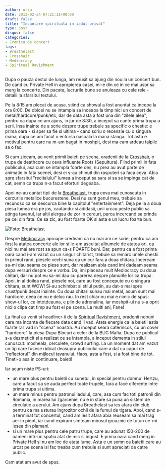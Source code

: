 ```yaml
---
author: ursu
date: 2013-02-24 07:21:11+00:00
draft: false
title: "Incantare spirituala in iadul privat"
type: post
disqus: false
categories:
- Cronica de concert
tags:
- Breathelast
- Crosshair
- Mediocracy
- Spiritual Ravishment
---
```

Dupa o pauza destul de lunga, am reusit sa ajung din nou la un concert bun. De cand cu Private Hell in apropierea casei, mi-e din ce in ce mai usor sa merg la concerte. Din pacate, lucrurile bune se anuleaza cu cele rele - detalii la sfarsitul textului.

Pe la 8:15 am plecat de acasa, stiind ca showul a fost anuntat ca incepe la ora 8:00. De obicei nu se intampla sa inceapa la timp nici un concert de metal/hardcore/punk/etc, dar de data asta a fost una din "zilele alea", pentru ca dupa ce am ajuns, in jur de 8:30, a inceput sa cante prima trupa a serii. Insa inainte de a scrie despre trupe trebuie sa specific o chestie: e prima oara - si sper sa fie si ultima - cand scriu o recenzie cu o singura mana, dupa ce am facut o entorsa nasoala la mana stanga. Tot asta e motivul pentru care nu m-am bagat in moshpit, desi ma cam ardeau talpile sa o fac.

Si cum ziceam, au venit primii baieti pe scena, oradenii de la [Crosshair](https://www.facebook.com/CrosshairOradea), o trupa de deathcore cu ceva influente Roots (Sepultura). Fiind primii in fata publicului, asa cum se intampla foarte des, nu prea au avut parte de animatie in fata scenei, desi ei s-au chinuit din rasputeri sa faca ceva. Abia spre sfarsitul "recitalului" lumea a inceput sa sara si sa se impinga cat de cat, semn ca trupa n-a facut eforturi degeaba.

Apoi ne-au cantat tipii de la [Breathelast](https://www.facebook.com/Breathelast), trupa ceva mai cunoscuta in cercurile metalice bucurestene. Desi nu sunt genul meu, trebuie sa recunosc ca se descurca bine la capitolul "entertainment". Deja pe la a doua piesa lumea era pe jos, cautandu-si adidasii, unii urcau peste public sa atinga tavanul, iar altii alergau de zor in cercuri, parca incercand sa prinda pe cei din fata. Ce sa zic, au fost foarte OK si asta e un lucru foarte bun.

![Foto: Breathelast](/img/mediocraspirit640.jpg)


Despre [Mediocracy](https://www.facebook.com/mediocracy1) aproape credeam ca nu mai am ce scrie, pentru ca am fost la atatea concerte ale lor si le-am ascultat albumele de atatea ori, ca nici nu mai are rost sa spun ca-s FOARTE buni. Dar, pentru ca a fost prima oara cand i-am vazut cu un singur chitarist, trebuie sa remarc unele chestii. In primul rand, piesele vechi suna ca un cur fara a doua chitara. Incercam sa-mi dau seama ce piese sunt, dar realizam abia cand imi dadeam seama dupa versuri despre ce e vorba. Da, imi placeau mult Mediocracy cu doua chitari, dar nu pot eu sa-mi dau cu parerea despre planurile lor ca trupa. Apoi, in al doilea rand, piesele noi, care au fost concepute cu o singura chitara, sunt WOW! Si-au schimbat si stilul putin, au dat-o mai spre crust/punk decat inainte. Cu doua chitari sunau mai metal, acum sunt mai hardcore, ceea ce nu e deloc rau. In rest chiar nu mai e nimic de spus: show-ul lor, ca intotdeauna, e plin de adrenalina, iar moshpit-ul nu s-a oprit nici o clipa cat timp au fost ei pe scena. La multi ani, Fane!

La final au venit si headliner-ii de la [Spiritual Ravishment](https://www.facebook.com/SpiritualRavishment), oradenii nebuni care ma incanta de fiecare data cand ii vad. Atata energie ca la baietii astia foarte rar vad in "scena" noastra. Au inceput seara caterincos, cu un cover "hardcore" la piesa Dupa Blocuri a celor de la BUG Mafia. Dupa ce publicul s-a dezmeticit si a realizat ce se intampla, a inceput dementa in stilul cunoscut: mosheala, cerculete, crowd surfing. La un moment dat am vazut un tip care fusese ridicat deasupra publicului care a dat cu capul de "reflectorul" din mijlocul tavanului. Haos, asta a fost, si a fost bine de tot. Tineti-o asa in continuare, baieti!

Iar acum niste PS-uri:
- un mare plus pentru baietii cu sunetul, in special pentru domnu' Hertzu, care a facut sa se auda perfect toate trupele, fara a face diferente intre prima trupa si ultima.
- un mare minus pentru patronul iadului, care, asa cum fac toti patronii din Romania, in marea lui zgarcenie, nu e in stare sa puna un sistem de circulatie a aerului. Am ajuns dupa Breathelast sa ies afara din club pentru ca ma usturau ingrozitor ochii de la fumul de tigara. Apoi, cand s-a terminat tot concertul, cand am iesit afara abia reuseam sa mai trag aer in piept, iar cand expiram simteam mirosul groaznic de tutun ce-mi iesea din plamani.
- si un mare plus pentru cele patru trupe, care au adunat 150-200 de oameni intr-un spatiu atat de mic si ingust. E prima oara cand merg in Private Hell si nu am loc de atata lume. Asta e un semn ca baietii care au urcat pe scena isi fac treaba cum trebuie si sunt apreciati de catre public.

Cam atat am avut de spus.
